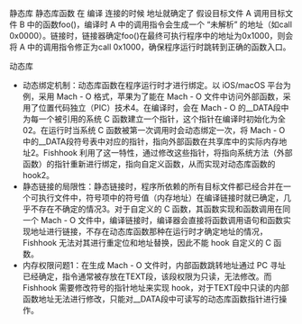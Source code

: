 静态库
静态库函数 在 编译 连接的时候 地址就确定了
假设目标文件 A 调用目标文件 B 中的函数foo()，编译时 A 中的调用指令会生成一个 “未解析” 的地址（如call 0x0000）。链接时，链接器确定foo()在最终可执行程序中的地址为0x1000，则会将 A 中的调用指令修正为call 0x1000，确保程序运行时跳转到正确的函数入口。

动态库
* 动态绑定机制：动态库函数在程序运行时才进行绑定。以 iOS/macOS 平台为例，采用 Mach - O 格式，苹果为了能在 Mach - O 文件中访问外部函数，采用了位置代码独立（PIC）技术4。在编译时，会在 Mach - O 的__DATA段中为每一个被引用的系统 C 函数建立一个指针，这个指针在编译时初始化为全 02。在运行时当系统 C 函数被第一次调用时会动态绑定一次，将 Mach - O 中的__DATA段符号表中对应的指针，指向外部函数在共享库中的实际内存地址2。Fishhook 利用了这一特性，通过修改这些指针，将指向系统方法（外部函数）的指针重新进行绑定，指向自定义函数，从而实现对动态库函数的 hook2。
* 静态链接的局限性：静态链接时，程序所依赖的所有目标文件都已经合并在一个可执行文件中，符号项中的符号值（内存地址）在编译链接时就已确定，几乎不存在不确定的情况3。对于自定义的 C 函数，其函数实现和函数调用在同一个 Mach - O 文件中，编译链接时，编译器会直接将函数调用语句和函数实现地址进行链接，不存在动态库函数那种在运行时才确定地址的情况，Fishhook 无法对其进行重定位和地址替换，因此不能 hook 自定义的 C 函数。
* 内存权限问题1：在生成 Mach - O 文件时，内部函数跳转地址通过 PC 寻址已经确定，指令通常被存放在TEXT段，该段权限为只读，无法修改。而 Fishhook 需要修改符号的指针地址来实现 hook，对于TEXT段中只读的内部函数地址无法进行修改，只能对__DATA段中可读写的动态库函数指针进行操作。
